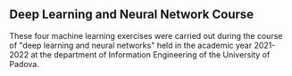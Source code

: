 ## Deep Learning and Neural Network Course

These four machine learning exercises were carried out during the course of "deep learning and neural networks" held
in the academic year 2021-2022 at the department of Information Engineering of the University of Padova.
